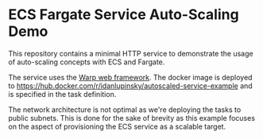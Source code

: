 # ECS Fargate Service Auto-Scaling Demo

This repository contains a minimal HTTP service to demonstrate the usage of auto-scaling concepts with ECS and Fargate.

The service uses the [Warp web framework](https://github.com/seanmonstar/warp). The docker image is deployed to https://hub.docker.com/r/idanlupinsky/autoscaled-service-example and is specified in the task definition.

The network architecture is not optimal as we're deploying the tasks to public subnets. This is done for the sake of brevity as this example focuses on the aspect of provisioning the ECS service as a scalable target.
